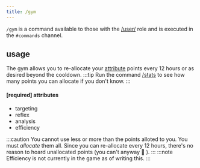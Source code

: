 ```yaml
---
title: /gym
---
```


`/gym` is a command available to those with the [/user/](/reference/roles/#user) role and is executed in the `#commands` channel.

## usage

The gym allows you to re-allocate your [attribute](/reference/attributes/) points every 12 hours or as desired beyond the cooldown.
:::tip
Run the command [/stats](/commands/stats/) to see how many points you can allocate if you don't know.
:::

#### [required] attributes

-   targeting
-   reflex
-   analysis
-   efficiency

:::caution
You cannot use less or more than the points alloted to you. You must _allocate_ them all. Since you can re-allocate every 12 hours, there's no reason to hoard unallocated points (you can't anyway<span>
🙂
</span>).
:::
:::note
Efficiency is not currently in the game as of writing this.
:::
